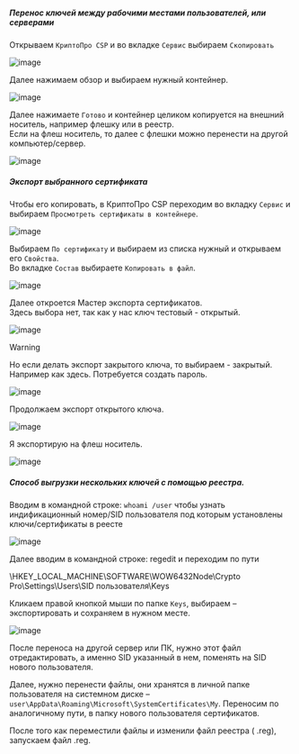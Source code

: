 ##### Перенос ключей между рабочими местами пользователей, или серверами

Открываем ``КриптоПро CSP`` и во вкладке ``Сервис`` выбираем ``Скопировать``

![image](https://github.com/user-attachments/assets/6c52db93-13e1-4b62-8719-3e9d05a5b1c1)

Далее нажимаем обзор и выбираем нужный контейнер.

![image](https://github.com/user-attachments/assets/d3bc4a4e-6c27-490f-9b03-f693999a519f)

Далее нажимаете ``Готово`` и контейнер целиком копируется на внешний носитель, например флешку или в реестр.<br> 
Если на флеш носитель, то далее с флешки можно перенести на другой компьютер/сервер.

![image](https://github.com/user-attachments/assets/eb0c0fee-914e-4f22-938b-fbfc09905136)

##### Экспорт выбранного сертификата

Чтобы его копировать, в КриптоПро CSP переходим во вкладку ``Сервис`` и выбираем ``Просмотреть сертификаты в контейнере``.<br> 

![image](https://github.com/user-attachments/assets/5b3eb324-e425-43f0-baa7-d06160f52418)

Выбираем ``По сертификату`` и выбираем из списка нужный и открываем его ``Свойства``.<br> 
Во вкладке ``Состав`` выбираете ``Копировать в файл``.

![image](https://github.com/user-attachments/assets/1055742a-8db1-4906-9fab-840684b00192)

Далее откроется Мастер экспорта сертификатов.<br>
Здесь выбора нет, так как у нас ключ тестовый - открытый.

![image](https://github.com/user-attachments/assets/299a2109-653e-43f6-b21b-7c895b0429ab)

> [!Warning]
> Но если делать экспорт закрытого ключа, то выбираем - закрытый. Например как здесь.
> Потребуется создать пароль.

![image](https://github.com/user-attachments/assets/4548b63f-033f-4733-8277-1d1a96805ecd)

Продолжаем экспорт открытого ключа.

![image](https://github.com/user-attachments/assets/c810ba29-8051-4a3a-98f0-d1dcfe853bf0)

Я экспортирую на флеш носитель. 

![image](https://github.com/user-attachments/assets/ade31219-d689-45b0-8d67-f82e53c9e5a7)

##### Способ выгрузки нескольких ключей с помощью реестра.

Вводим в командной строке: ``whoami /user`` чтобы узнать индификационный номер/SID пользователя под которым установлены ключи/сертификаты в реесте

![image](https://github.com/user-attachments/assets/5b4487a6-548f-4bf9-9ae5-be0c0aebba2b)

Далее вводим в командной строке: regedit и переходим по пути

\HKEY_LOCAL_MACHINE\SOFTWARE\WOW6432Node\Crypto Pro\Settings\Users\SID пользователя\Keys

Кликаем правой кнопкой мыши по папке ``Keys``, выбираем – экспортировать и сохраняем в нужном месте.

![image](https://github.com/user-attachments/assets/201e9332-a435-4c01-92d8-891361b18f00)

После переноса на другой сервер или ПК, нужно этот файл отредактировать, а именно SID указанный в нем, поменять на SID нового пользователя. 

Далее, нужно перенести файлы, они хранятся в личной папке пользователя на системном диске –  ``user\AppData\Roaming\Microsoft\SystemCertificates\My``. Переносим по аналогичному пути, в папку нового пользователя сертификатов.

После того как переместили файлы и изменили файл реестра ( .reg), запускаем файл .reg.

